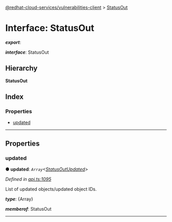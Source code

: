 [@redhat-cloud-services/vulnerabilities-client](../README.md) > [StatusOut](../interfaces/statusout.md)

# Interface: StatusOut

*__export__*: 

*__interface__*: StatusOut

## Hierarchy

**StatusOut**

## Index

### Properties

* [updated](statusout.md#updated)

---

## Properties

<a id="updated"></a>

###  updated

**● updated**: *`Array`<[StatusOutUpdated](statusoutupdated.md)>*

*Defined in [api.ts:1095](https://github.com/RedHatInsights/javascript-clients/blob/master/packages/vulnerabilities/git-api/api.ts#L1095)*

List of updated objects/updated object IDs.

*__type__*: {Array}

*__memberof__*: StatusOut

___

